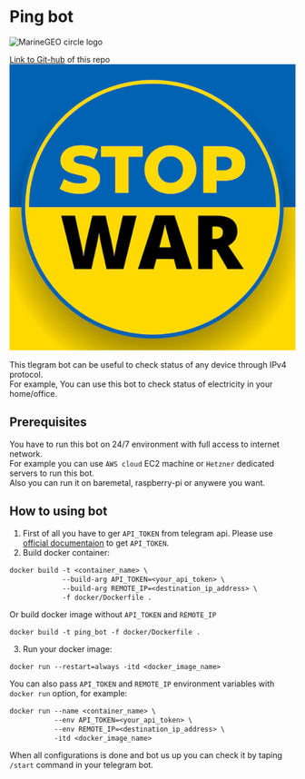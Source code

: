 # Ping bot

<img src="https://www.northernsun.com/images/image16x16/576x576/0438.png" alt="MarineGEO circle logo" style="height: 100; width:100px;"/>

[Link to Git-hub](https://github.com/alnikyur/ping_bot) of this repo  
![title](./img/stop_war.webp)

This tlegram bot can be useful to check status of any device through IPv4 protocol.  
For example, You can use this bot to check status of electricity in your home/office.

## Prerequisites

You have to run this bot on 24/7 environment with full access to internet network.  
For example you can use `AWS cloud` EC2 machine or `Hetzner` dedicated servers to run this bot.  
Also you can run it on baremetal, raspberry-pi or anywere you want.  

## How to using bot

1. First of all you have to ger `API_TOKEN` from telegram api. Please use [official documentaion](https://telegra.ph/Awesome-Telegram-Bot-11-11) to get `API_TOKEN`.
2. Build docker container:  
```
docker build -t <container_name> \
             --build-arg API_TOKEN=<your_api_token> \
             --build-arg REMOTE_IP=<destination_ip_address> \
             -f docker/Dockerfile .
```

Or build docker image without `API_TOKEN` and `REMOTE_IP`

```
docker build -t ping_bot -f docker/Dockerfile .
```

3. Run your docker image:
```
docker run --restart=always -itd <docker_image_name>
```

You can also pass `API_TOKEN` and `REMOTE_IP` environment variables with `docker run` option, for example:
```
docker run --name <container_name> \
           --env API_TOKEN=<your_api_token> \
           --env REMOTE_IP=<destination_ip_address> \
           -itd <docker_image_name>
```

When all configurations is done and bot us up you can check it by taping `/start` command in your telegram bot.
